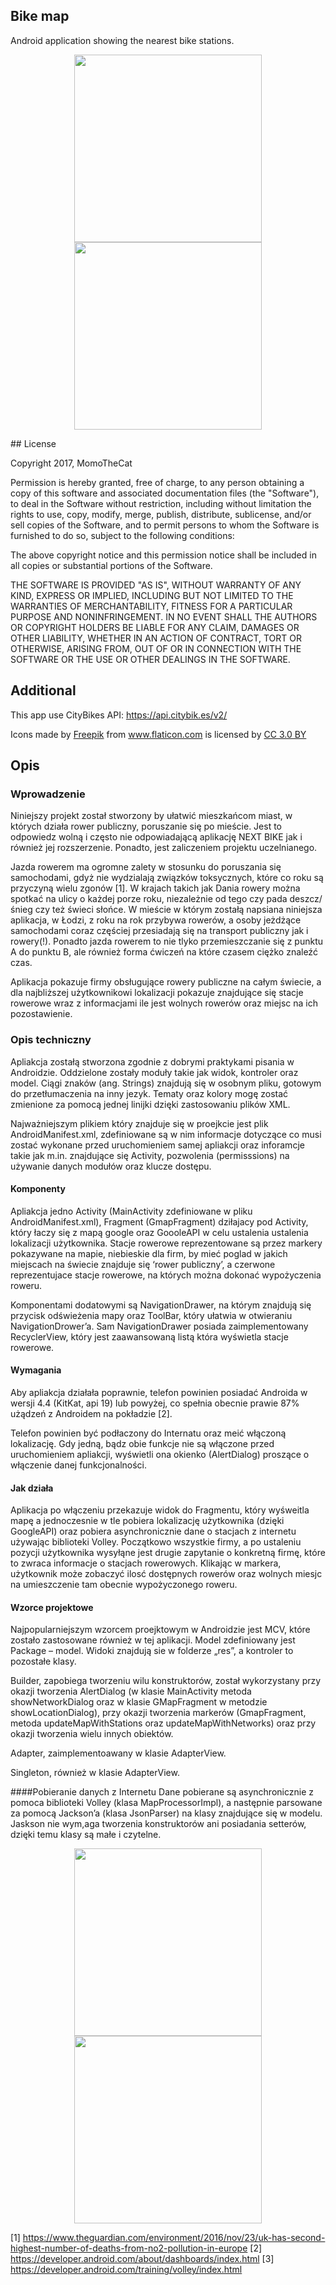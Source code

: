 ## Bike map

Android application showing the nearest bike stations.

<p align="center">
  <img src="img/networks_markers.png" width="300"/> <img src="img/stations_marker.png" width="300"/>
</p>
## License

Copyright 2017, MomoTheCat

Permission is hereby granted, free of charge, to any person obtaining a copy of this software and associated documentation files (the "Software"), to deal in the Software without restriction, including without limitation the rights to use, copy, modify, merge, publish, distribute, sublicense, and/or sell copies of the Software, and to permit persons to whom the Software is furnished to do so, subject to the following conditions:

The above copyright notice and this permission notice shall be included in all copies or substantial portions of the Software.

THE SOFTWARE IS PROVIDED "AS IS", WITHOUT WARRANTY OF ANY KIND, EXPRESS OR IMPLIED, INCLUDING BUT NOT LIMITED TO THE WARRANTIES OF MERCHANTABILITY, FITNESS FOR A PARTICULAR PURPOSE AND NONINFRINGEMENT. IN NO EVENT SHALL THE AUTHORS OR COPYRIGHT HOLDERS BE LIABLE FOR ANY CLAIM, DAMAGES OR OTHER LIABILITY, WHETHER IN AN ACTION OF CONTRACT, TORT OR OTHERWISE, ARISING FROM, OUT OF OR IN CONNECTION WITH THE SOFTWARE OR THE USE OR OTHER DEALINGS IN THE SOFTWARE.

## Additional
This app use CityBikes API: https://api.citybik.es/v2/
<div>Icons made by <a href="http://www.freepik.com" title="Freepik">Freepik</a> from <a href="http://www.flaticon.com" title="Flaticon">www.flaticon.com</a> is licensed by <a href="http://creativecommons.org/licenses/by/3.0/" title="Creative Commons BY 3.0" target="_blank">CC 3.0 BY</a></div>

## Opis

### Wprowadzenie
Niniejszy projekt został stworzony by ułatwić mieszkańcom miast, w których działa rower publiczny, poruszanie się po mieście. Jest to odpowiedz wolną i często nie odpowiadającą aplikację NEXT BIKE jak i również jej rozszerzenie. Ponadto, jest zaliczeniem projektu uczelnianego.

Jazda rowerem ma ogromne zalety w stosunku do poruszania się samochodami, gdyż nie wydzialają związków toksycznych, które co roku są przyczyną wielu zgonów [1]. W krajach takich jak Dania rowery można spotkać na ulicy o każdej porze roku, niezależnie od tego czy pada deszcz/śnieg czy też świeci słońce. W mieście w którym zostałą napsiana niniejsza aplikacja, w Łodzi, z roku na rok przybywa rowerów, a osoby jeżdżące samochodami coraz częściej przesiadają się na transport publiczny jak i rowery(!). Ponadto jazda rowerem to nie tlyko przemieszczanie się z punktu A do punktu B, ale również forma ćwiczeń na które czasem ciężko znaleźć czas.

Aplikacja pokazuje firmy obsługujące rowery publiczne na całym świecie, a dla najbliższej użytkownikowi lokalizacji pokazuje znajdujące się stacje rowerowe wraz z informacjami ile jest wolnych rowerów oraz miejsc na ich pozostawienie.

### Opis techniczny
Apliakcja zostałą stworzona zgodnie z dobrymi praktykami pisania w Androidzie. Oddzielone zostały moduły takie jak widok, kontroler oraz model. Ciągi znaków (ang. Strings) znajdują się w osobnym pliku, gotowym do przetłumaczenia na inny jezyk. Tematy oraz kolory mogę zostać zmienione za pomocą jednej linijki dzięki zastosowaniu plików XML.

Najważniejszym plikiem który znajduje się w proejkcie jest plik AndroidManifest.xml, zdefiniowane są w nim informacje dotyczące co musi zostać wykonane przed uruchomieniem samej apliakcji oraz inforamcje takie jak m.in. znajdujące się Activity, pozwolenia (permisssions) na używanie danych modułów oraz klucze dostępu.

#### Komponenty
Apliakcja jedno Activity (MainActivity zdefiniowane w pliku AndroidManifest.xml), Fragment (GmapFragment) dziłajacy pod Activity, który łaczy się z mapą google oraz GoooleAPI w celu ustalenia ustalenia lokalizacji użytkownika. Stacje rowerowe reprezentowane są przez markery pokazywane na mapie, niebieskie dla firm, by mieć poglad w jakich miejscach na świecie znajduje się ‘rower publiczny’, a czerwone reprezentujace stacje rowerowe, na których można dokonać wypożyczenia roweru.

Komponentami dodatowymi są NavigationDrawer, na którym znajdują się przycisk odświeżenia mapy oraz ToolBar, który ułatwia w otwieraniu NavigationDrower’a.
Sam NavigationDrawer posiada zaimplementowany RecyclerView, który jest zaawansowaną listą która wyświetla stacje rowerowe.


#### Wymagania
Aby apliakcja działała poprawnie, telefon powinien posiadać Androida w wersji 4.4 (KitKat, api 19) lub powyżej, co spełnia obecnie prawie 87% użądzeń z Androidem na pokładzie [2].

Telefon powinien być podłaczony do Internatu oraz meić włączoną lokalizację. Gdy jedną, bądz obie funkcje nie są włączone przed uruchomieniem apliakcji, wyświetli ona okienko (AlertDialog) proszące o włączenie danej funkcjonalności.

#### Jak działa
Aplikacja po włączeniu przekazuje widok do Fragmentu, który wyśweitla mapę a jednoczesnie w tle pobiera lokalizację użytkownika (dzięki GoogleAPI) oraz pobiera asynchronicznie dane o stacjach z internetu używając biblioteki Volley. Początkowo wszystkie firmy, a po ustaleniu pozycji użytkownika wysyłąne jest drugie zapytanie o konkretną firmę, które to zwraca informacje o stacjach rowerowych. Klikając w markera, użytkownik może zobaczyć ilosć dostępnych rowerów oraz wolnych miesjc na umieszczenie tam obecnie wypożyczonego roweru.

#### Wzorce projektowe
Najpopularniejszym wzorcem proejktowym w Androidzie jest MCV, które zostało zastosowane również w tej aplikacji. Model zdefiniowany jest Package – model. Widoki znajdują sie w folderze „res”, a kontroler to pozostałe klasy.

Builder, zapobiega tworzeniu wilu konstruktorów, został wykorzystany przy okazji tworzenia AlertDialog (w klasie MainActivity metoda showNetworkDialog oraz w klasie GMapFragment w metodzie showLocationDialog), przy okazji tworzenia markerów (GmapFragment, metoda updateMapWithStations oraz updateMapWithNetworks) oraz przy okazji tworzenia wielu innych obiektów.

Adapter, zaimplementoawany w klasie AdapterView.

Singleton, również w klasie AdapterView.

####Pobieranie danych z Internetu
Dane pobierane są asynchronicznie z pomoca biblioteki Volley (klasa MapProcessorImpl), a następnie parsowane za pomocą Jackson’a (klasa JsonParser) na klasy znajdujące się w modelu. Jaskson nie wym,aga tworzenia konstruktorów ani posiadania setterów, dzięki temu klasy są małe i czytelne.

<p align="center">
  <img src="img/no_internet.png" width="300"/> <img src="img/navigation_drawer.png" width="300"/>
</p>


[1] https://www.theguardian.com/environment/2016/nov/23/uk-has-second-highest-number-of-deaths-from-no2-pollution-in-europe
[2] https://developer.android.com/about/dashboards/index.html
[3] https://developer.android.com/training/volley/index.html


